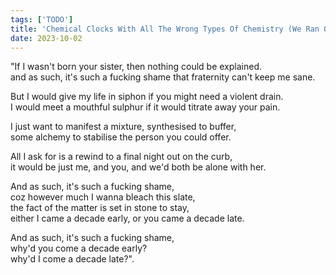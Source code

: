 ```yaml
---
tags: ['TODO']
title: 'Chemical Clocks With All The Wrong Types Of Chemistry (We Ran Out Of Ceasium)'
date: 2023-10-02
---
```


"If I wasn't born your sister, then nothing could be explained.  
and as such, it's such a fucking shame that fraternity can't keep me sane.

But I would give my life in siphon if you might need a violent drain.  
I would meet a mouthful sulphur if it would titrate away your pain.

I just want to manifest a mixture, synthesised to buffer,  
some alchemy to stabilise the person you could offer.

All I ask for is a rewind to a final night out on the curb,  
it would be just me, and you, and we'd both be alone with her.

And as such, it's such a fucking shame,  
coz however much I wanna bleach this slate,  
the fact of the matter is set in stone to stay,  
either I came a decade early, or you came a decade late.

And as such, it's such a fucking shame,  
why'd you come a decade early?  
why'd I come a decade late?".
